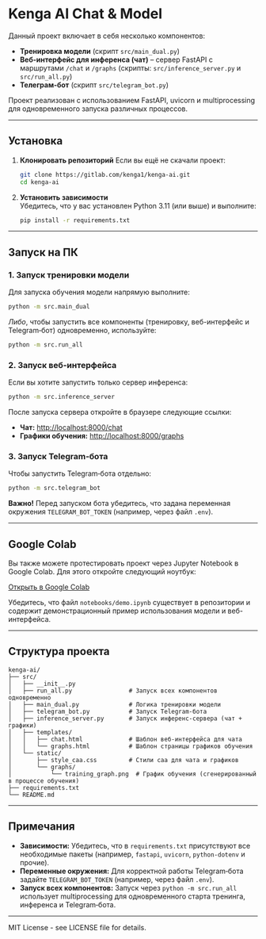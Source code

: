 # Kenga AI Chat & Model

Данный проект включает в себя несколько компонентов:
- **Тренировка модели** (скрипт `src/main_dual.py`)
- **Веб-интерфейс для инференса (чат)** – сервер FastAPI с маршрутами `/chat` и `/graphs` (скрипты: `src/inference_server.py` и `src/run_all.py`)
- **Телеграм‑бот** (скрипт `src/telegram_bot.py`)

Проект реализован с использованием FastAPI, uvicorn и multiprocessing для одновременного запуска различных процессов.

---

## Установка

1. **Клонировать репозиторий**
   Если вы ещё не скачали проект:
   ```bash
   git clone https://gitlab.com/kenga1/kenga-ai.git
   cd kenga-ai
   ```

2. **Установить зависимости**  
   Убедитесь, что у вас установлен Python 3.11 (или выше) и выполните:
   ```bash
   pip install -r requirements.txt
   ```

---

## Запуск на ПК

### 1. Запуск тренировки модели

Для запуска обучения модели напрямую выполните:
```bash
python -m src.main_dual
```
*Либо*, чтобы запустить все компоненты (тренировку, веб-интерфейс и Telegram‑бот) одновременно, используйте:
```bash
python -m src.run_all
```

### 2. Запуск веб-интерфейса

Если вы хотите запустить только сервер инференса:
```bash
python -m src.inference_server
```
После запуска сервера откройте в браузере следующие ссылки:
- **Чат:** [http://localhost:8000/chat](http://localhost:8000/chat)
- **Графики обучения:** [http://localhost:8000/graphs](http://localhost:8000/graphs)

### 3. Запуск Telegram‑бота

Чтобы запустить Telegram‑бота отдельно:
```bash
python -m src.telegram_bot
```
**Важно!** Перед запуском бота убедитесь, что задана переменная окружения `TELEGRAM_BOT_TOKEN` (например, через файл `.env`).

---

## Google Colab

Вы также можете протестировать проект через Jupyter Notebook в Google Colab. Для этого откройте следующий ноутбук:

[Открыть в Google Colab](https://colab.research.google.com/github/kenga1/kenga-ai/blob/main/notebooks/demo.ipynb)

Убедитесь, что файл `notebooks/demo.ipynb` существует в репозитории и содержит демонстрационный пример использования модели и веб-интерфейса.

---

## Структура проекта

```
kenga-ai/
├── src/
│   ├── __init__.py
│   ├── run_all.py                # Запуск всех компонентов одновременно
│   ├── main_dual.py              # Логика тренировки модели
│   ├── telegram_bot.py           # Запуск Telegram‑бота
│   ├── inference_server.py       # Запуск инференс‑сервера (чат + графики)
│   ├── templates/
│   │   ├── chat.html             # Шаблон веб-интерфейса для чата
│   │   └── graphs.html           # Шаблон страницы графиков обучения
│   └── static/
│       ├── style_caa.css         # Стили caa для чата и графиков
│       └── graphs/
│           └── training_graph.png  # График обучения (сгенерированный в процессе обучения)
├── requirements.txt
└── README.md
```

---

## Примечания

- **Зависимости:** Убедитесь, что в `requirements.txt` присутствуют все необходимые пакеты (например, `fastapi`, `uvicorn`, `python-dotenv` и прочие).
- **Переменные окружения:** Для корректной работы Telegram‑бота задайте `TELEGRAM_BOT_TOKEN` (например, через файл `.env`).
- **Запуск всех компонентов:** Запуск через `python -m src.run_all` использует multiprocessing для одновременного старта тренинга, инференса и Telegram‑бота.

---

MIT License - see LICENSE file for details. 
